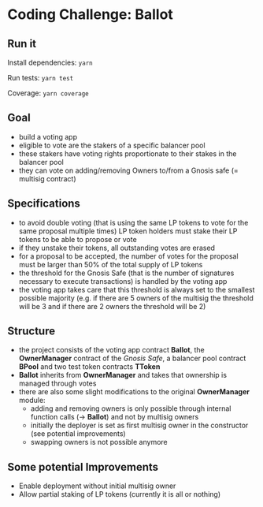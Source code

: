 # Coding Challenge: Ballot

## Run it

Install dependencies: `yarn`

Run tests: `yarn test`

Coverage: `yarn coverage`

## Goal

  - build a voting app 
  - eligible to vote are the stakers of a specific balancer pool 
  - these stakers have voting rights proportionate to their stakes in the balancer pool
  - they can vote on adding/removing Owners to/from a Gnosis safe (= multisig contract)

## Specifications

  - to avoid double voting (that is using the same LP tokens to vote for the same proposal multiple times) LP token holders must stake their LP tokens to be able to propose or vote
  - if they unstake their tokens, all outstanding votes are erased
  - for a proposal to be accepted, the number of votes for the proposal must be larger than 50% of the total supply of LP tokens
  - the threshold for the Gnosis Safe (that is the number of signatures necessary to execute transactions) is handled by the voting app
  - the voting app takes care that this threshold is always set to the smallest possible majority (e.g. if there are 5 owners of the multisig the threshold will be 3 and if there are 2 owners the threshold will be 2)

## Structure

  - the project consists of the voting app contract **Ballot**, the **OwnerManager** contract of the *Gnosis Safe*, a balancer pool contract **BPool** and two test token contracts **TToken**
  - **Ballot** inherits from **OwnerManager** and takes that ownership is managed through votes
  - there are also some slight modifications to the original **OwnerManager** module:
    - adding and removing owners is only possible through internal function calls (-> **Ballot**) and not by multisig owners
    - initially the deployer is set as first multisig owner in the constructor (see potential improvements)
    - swapping owners is not possible anymore

## Some potential Improvements
  - Enable deployment without initial multisig owner
  - Allow partial staking of LP tokens (currently it is all or nothing)
